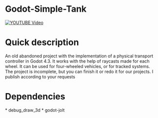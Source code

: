# Godot-Simple-Tank

[![YOUTUBE Video](https://img.youtube.com/vi/GkadqykKwcY/0.jpg)](https://youtu.be/GkadqykKwcY?si=bsw69XnzPrnlAH-x)

<h1>Quick description</h1>
An old abandoned project with the implementation of a physical transport controller in Godot 4.3. 
It works with the help of raycasts made for each wheel. It can be used for four-wheeled vehicles, or for tracked systems.
The project is incomplete, but you can finish it or redo it for our projects. I publish according to your requests

<h1>Dependencies</h1>
* debug_draw_3d
* godot-jolt
